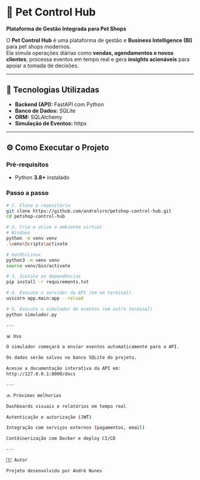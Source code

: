 # 🐾 Pet Control Hub  
**Plataforma de Gestão Integrada para Pet Shops**

O **Pet Control Hub** é uma plataforma de gestão e **Business Intelligence (BI)** para pet shops modernos.  
Ela simula operações diárias como **vendas, agendamentos e novos clientes**, processa eventos em tempo real e gera **insights acionáveis** para apoiar a tomada de decisões.

---

## 🚀 Tecnologias Utilizadas
- **Backend (API):** FastAPI com Python  
- **Banco de Dados:** SQLite  
- **ORM:** SQLAlchemy  
- **Simulação de Eventos:** httpx  

---

## ⚙️ Como Executar o Projeto

### Pré-requisitos
- Python **3.8+** instalado

### Passo a passo

```bash
# 1. Clone o repositório
git clone https://github.com/andrelsrn/petshop-control-hub.git
cd petshop-control-hub

# 2. Crie e ative o ambiente virtual
# Windows
python -m venv venv
.\venv\Scripts\activate

# macOS/Linux
python3 -m venv venv
source venv/bin/activate

# 3. Instale as dependências
pip install -r requirements.txt

# 4. Execute o servidor da API (em um terminal)
uvicorn app.main:app --reload

# 5. Execute o simulador de eventos (em outro terminal)
python simulador.py

---

📊 Uso

O simulador começará a enviar eventos automaticamente para a API.

Os dados serão salvos no banco SQLite do projeto.

Acesse a documentação interativa da API em:
http://127.0.0.1:8000/docs

---

🔜 Próximas melhorias

Dashboards visuais e relatórios em tempo real

Autenticação e autorização (JWT)

Integração com serviços externos (pagamentos, email)

Contêinerização com Docker e deploy CI/CD

---

👨‍💻 Autor

Projeto desenvolvido por André Nunes
